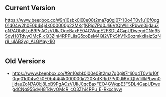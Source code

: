 ## Current Version
https://www.beepbox.co/#9n10sbk0l00e08t2ma7g0gj07r1i0o4T0v1u10f0qg01d04w2h0E0b4i4j4k000000p22MKqfKRjd7Pd0Jli6VtQhVlillkPbwn0jjdauZoN7AObj8LoB9PgACzVUIiJOqcBaxFEO4GWqpE2FSDL4GapUDwegdCNq95SdyH8TdvyOMcR_cQ3Zlni4RPPLiisG5coBsM4Ql2VPkShV5k9ozmkxIlaizSzNr8_ulAB2yq_ALGMay-1i0


---

## Old Versions

- https://www.beepbox.co/#9n10sbk0l00e08t2ma7g0gj07r1i0o4T0v1u10f0qg01d04w2h0E0b4i4j4k000000p220KqfKRjd7Pd0Jli6VtQhVlillkPbwn0jjdauZoN7AObj8LoB9PgACzVUIiJOqcBaxFEO4GWqpE2FSDL4GapUDwegdCNq95SdyH8TdvyOMcR_cQ3Zlni4RPu_E-Rxxchyw
